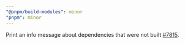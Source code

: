 ```yaml
---
"@pnpm/build-modules": minor
"pnpm": minor
---
```


Print an info message about dependencies that were not built [#7815](https://github.com/pnpm/pnpm/issues/7815).
